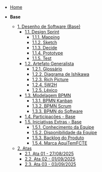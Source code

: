 <!-- docs/_sidebar.md -->

- [Home](/)

- **Base**
  - [1. Desenho de Software (Base)](/Base/1.Base.md)
    - [1.1. Design Sprint](/Base/1.1.DesignSprint.md)
      - [1.1.1. Mapping](./Base/1.1.1.Mapping.md)
      - [1.1.2. Sketch](./Base/1.1.2.Sketch.md)
      - [1.1.3. Decide](./Base/1.1.3.Decide.md)
      - [1.1.4. Prototype](./Base/1.1.4.Prototype.md)
      - [1.1.5. Test](./Base/1.1.5.Test.md)
    - [1.2. Artefato Generalista](/Base/1.2.ArtefatoGeneralista.md)
      - [1.2.1. Glossário](/Base/1.2.1.Glossario.md)
      - [1.2.2. Diagrama de Ishikawa](./Base/1.2.2.DiagramaIshikawa.md)
      - [1.2.3. Rich Picture](./Base/1.2.3.RichPicture.md)
      - [1.2.4. 5W2H](./Base/1.2.4.5W2H.md)
      - [1.2.5. Léxico](./Base/1.2.5.Léxico.md)
    - [1.3. Modelagem BPMN](/Base/1.3.ModelagemBPMN.md)
      - [1.3.1. BPMN Kanban](/Base/1.3.1.BPMNKanban.md)
      - [1.3.2. BPMN Scrum](/Base/1.3.2.BPMNScrum.md)
      - [1.3.3. BPMN do Software](/Base/1.3.3.BPMNSoftware.md)
    - [1.4. Participações - Base](/Base/1.4.ParticipacoesBase.md)
    - [1.5. Iniciativas Extras - Base](/Base/1.5.IniciativasExtras.md)
      - [1.5.1. Conhecimento da Equipe](/Extra/1.5.1.ConhecimentoDaEquipe.md)
      - [1.5.2. Disponibilidade da Equipe](/Extra/1.5.2.DisponibilidadeDaEquipe.md)
      - [1.5.3. Backlog do Produto](/Extra/1.5.3.BacklogDoProduto.md)
      - [1.5.4. Marca AquiTemFCTE](/Extra/1.5.4.MarcaAquiTemFCTE.md)
  - [2. Atas]()
      - [2.1. Ata 01 - 27/08/2025](/Base/2.1.Ata01.md) 
      - [2.2. Ata 02 - 01/09/2025](/Base/2.2.Ata02.md)
      - [2.3. Ata 03 - 03/09/2025](/Base/2.3.Ata03.md)
